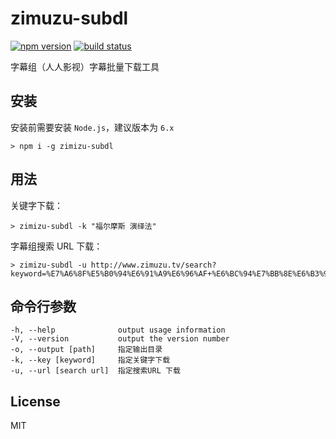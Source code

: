 # zimuzu-subdl

[![npm version](https://img.shields.io/npm/v/zimuzu-subdl.svg?style=flat-square)](https://www.npmjs.org/package/zimuzu-subdl)
[![build status](https://img.shields.io/travis/laoshu133/zimuzu-subdl.svg?style=flat-square)](https://travis-ci.org/laoshu133/zimuzu-subdl)

字幕组（人人影视）字幕批量下载工具

## 安装

安装前需要安装 `Node.js`，建议版本为 `6.x`

```
> npm i -g zimizu-subdl
```

## 用法

关键字下载：

```
> zimizu-subdl -k "福尔摩斯 演绎法"
```

字幕组搜索 URL 下载：

```
> zimizu-subdl -u http://www.zimuzu.tv/search?keyword=%E7%A6%8F%E5%B0%94%E6%91%A9%E6%96%AF+%E6%BC%94%E7%BB%8E%E6%B3%95&type=subtitle
```

## 命令行参数

```
-h, --help              output usage information
-V, --version           output the version number
-o, --output [path]     指定输出目录
-k, --key [keyword]     指定关键字下载
-u, --url [search url]  指定搜索URL 下载
```

## License

MIT
